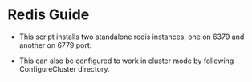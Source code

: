 # Redis Guide

- This script installs two standalone redis instances, one on 6379 and another on 6779 port.

- This can also be configured to work in cluster mode by following ConfigureCluster directory.
